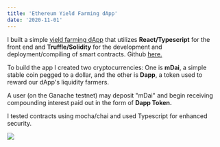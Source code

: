 ```yaml
---
title: 'Ethereum Yield Farming dApp'
date: '2020-11-01'
---
```



I built a simple <a href="https://defi-dapp-farm.vercel.app/">yield farming dApp</a> that utilizes **React/Typescript** for the front end and **Truffle/Solidity** for the development and deployment/compiling of smart contracts. Github <a href="https://github.com/zezimaSudo/defi-dapp-farm">here.</a>

To build the app I created two cryptocurrencies: One is **mDai**, a simple stable coin pegged to a dollar, and the other is **Dapp**, a token used to reward our dApp's liquidity farmers. 

A user (on the Ganache testnet) may deposit "mDai" and begin receiving compounding interest paid out in the form of **Dapp Token.** 

I tested contracts using mocha/chai and used Typescript for enhanced security. 

<img src="https://camo.githubusercontent.com/cb761cb389967c147a6ad8e6d7936bd4d86734d9a2e4221dda5439454b8a45d9/68747470733a2f2f692e696d6775722e636f6d2f7974694a5377722e676966" />